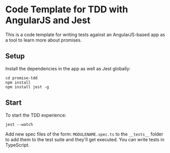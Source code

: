 # Code Template for TDD with AngularJS and Jest

This is a code template for writing tests against an AngularJS-based app as
a tool to learn more about promises.

## Setup

Install the dependencies in the app as well as Jest globally:

```
cd promise-tdd
npm install
npm install jest -g
```

## Start

To start the TDD experience:

```
jest --watch
```

Add new spec files of the form: `MODULENAME.spec.ts` to the `__tests__` folder to add them to the test suite and they'll get executed. You can write tests in TypeScript.